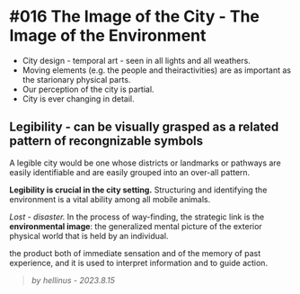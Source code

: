 # #016 The Image of the City - The Image of the Environment

- City design - temporal art - seen in all lights and all weathers.
- Moving elements (e.g. the people and theiractivities) are as important as the starionary physical parts.
- Our perception of the city is partial.
- City is ever changing in detail.

## Legibility - can be visually grasped as a related pattern of recongnizable symbols
A legible city would be one whose districts or landmarks or pathways are easily identifiable and are easily grouped into an over-all pattern. 

**Legibility is crucial in the city setting.**
Structuring and identifying the environment is a vital ability among all mobile animals.

*Lost - disaster.*
In the process of way-finding, the strategic link is the **environmental image**: the generalized mental picture of the exterior physical world that is held by an individual.

the product both of immediate sensation and of the memory of past experience, and it is used to interpret information and to guide
action.

> *by hellinus - 2023.8.15*
